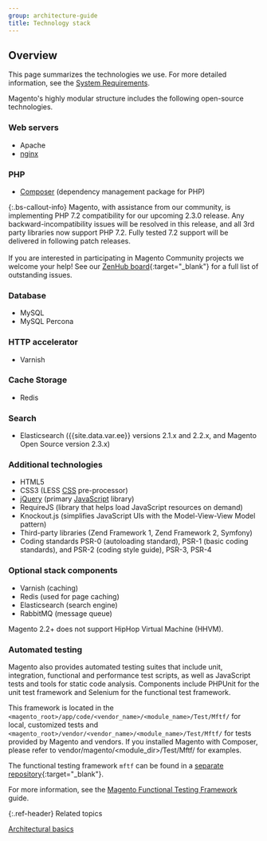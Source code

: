 ```yaml
---
group: architecture-guide
title: Technology stack
---
```


## Overview

This page summarizes the technologies we use. For more detailed information, see the [System Requirements]({{page.baseurl}}/install-gde/system-requirements-tech.html).

Magento's highly modular structure includes the following open-source technologies.

### Web servers

*  Apache
*  [nginx](https://glossary.magento.com/nginx)

### PHP

*  [Composer](https://glossary.magento.com/composer) (dependency management package for PHP)

{:.bs-callout-info}
Magento, with assistance from our community, is implementing PHP 7.2 compatibility for our upcoming 2.3.0 release. Any backward-incompatibility issues will be resolved in this release, and all 3rd party libraries now support PHP 7.2. Fully tested 7.2 support will be delivered in following patch releases.
<br/><br/>
If you are interested in participating in Magento Community projects we welcome your help! See our [ZenHub board](https://app.zenhub.com/workspace/o/magento-engcom/php-7.2-support/boards?repos=116423356,116426364,115111902){:target="_blank"} for a full list of outstanding issues.

### Database

*  MySQL
*  MySQL Percona

### HTTP accelerator

*  Varnish

### Cache Storage

*  Redis

### Search

*  Elasticsearch ({{site.data.var.ee}} versions 2.1.x and 2.2.x, and Magento Open Source version 2.3.x)

### Additional technologies

*  HTML5
*  CSS3 (LESS [CSS](https://glossary.magento.com/css) pre-processor)
*  [jQuery](https://glossary.magento.com/jquery) (primary [JavaScript](https://glossary.magento.com/javascript) library)
*  RequireJS (library that helps load JavaScript resources on demand)
*  Knockout.js (simplifies JavaScript UIs with the Model-View-View Model pattern)
*  Third-party libraries (Zend Framework 1, Zend Framework 2, Symfony)
*  Coding standards PSR-0 (autoloading standard), PSR-1 (basic coding standards), and PSR-2 (coding style guide), PSR-3, PSR-4

### Optional stack components

*  Varnish (caching)
*  Redis (used for page caching)
*  Elasticsearch (search engine)
*  RabbitMQ (message queue)

Magento 2.2+ does not support HipHop Virtual Machine (HHVM).

### Automated testing

Magento also provides automated testing suites that include unit, integration, functional and performance test scripts, as well as JavaScript tests and tools for static code analysis. Components include PHPUnit for the unit test framework and Selenium for the functional test framework.

This framework is located in the `<magento_root>/app/code/<vendor_name>/<module_name>/Test/Mftf/` for local, customized tests and `<magento_root>/vendor/<vendor_name>/<module_name>/Test/Mftf/` for tests provided by Magento and vendors. If you installed Magento with Composer, please refer to vendor/magento/<module_dir>/Test/Mftf/ for examples.

The functional testing framework `mftf` can be found in a [separate repository](https://github.com/magento/mftf){:target="_blank"}.

For more information, see the [Magento Functional Testing Framework]({{site.baseurl}}/mftf/docs/introduction.html) guide.

{:.ref-header}
Related topics

[Architectural basics]({{page.baseurl}}/architecture/archi_perspectives/ABasics_intro.html)
